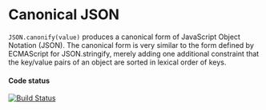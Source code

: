 # Canonical JSON

`JSON.canonify(value)` produces a canonical form of JavaScript Object Notation
(JSON). The canonical form is very similar to the form defined by ECMAScript
for JSON.stringify, merely adding one additional constraint that the key/value
pairs of an object are sorted in lexical order of keys.

#### Code status

[![Build Status](https://travis-ci.org/manger/canonify.png)](https://travis-ci.org/manger/canonify)
